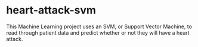# heart-attack-svm
This Machine Learning project uses an SVM, or Support Vector Machine, to read through patient data and predict whether or not they will have a heart attack.
